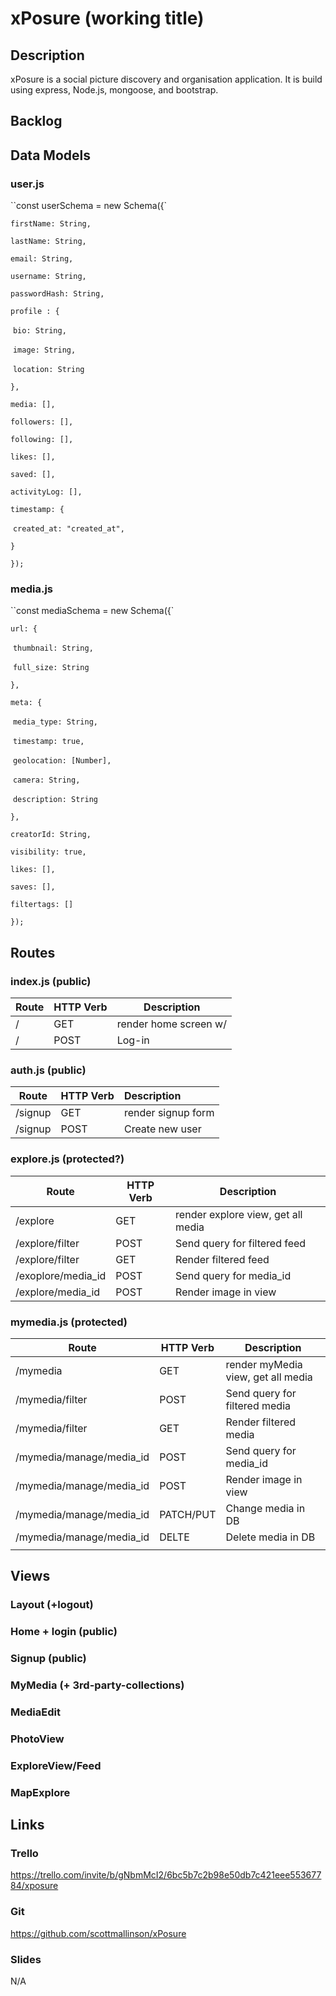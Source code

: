 # xPosure (working title)

## Description
xPosure is a social picture discovery and organisation application. It is build using express, Node.js, mongoose, and bootstrap.


## Backlog


## Data Models

### user.js
``const userSchema = new Schema({`

  `firstName: String,`

  `lastName: String,`

  `email: String,`

  `username: String,`

  `passwordHash: String,`

  `profile : {`

​    `bio: String,`

​    `image: String,`

​    `location: String`

  `},`

  `media: [],`

  `followers: [],`

  `following: [],`

  `likes: [],`

  `saved: [],`

  `activityLog: [],`

  `timestamp: {`

​    `created_at: "created_at",`

  `}`

`});`

### media.js
``const mediaSchema = new Schema({`

  `url: {`

​    `thumbnail: String,` 

​    `full_size: String`

  `},`

  `meta: {`

​    `media_type: String,`

​    `timestamp: true,`

​    `geolocation: [Number],`

​    `camera: String,`

​    `description: String`

  `},`

  `creatorId: String,`

  `visibility: true,`

  `likes: [],`

  `saves: [],`

  `filtertags: []`

`});`

## Routes


### index.js (public)

| Route | HTTP Verb | Description           |
| ----- | --------- | --------------------- |
| /     | GET       | render home screen w/ |
| /     | POST      | Log-in                |

### auth.js (public)

| Route   | HTTP Verb | Description        |
| ------- | --------- | :----------------- |
| /signup | GET       | render signup form |
| /signup | POST      | Create new user    |

### explore.js (protected?)
| Route           | HTTP Verb | Description                        |
| --------------- | --------- | ---------------------------------- |
| /explore        | GET       | render explore view, get all media |
| /explore/filter | POST      | Send query for filtered feed       |
| /explore/filter | GET       | Render filtered feed               |
| /exoplore/media_id       | POST      | Send query for media_id            |
| /explore/media_id       | POST      | Render image in view               |



### mymedia.js (protected)
| Route            | HTTP Verb | Description                        |
| ---------------- | --------- | ---------------------------------- |
| /mymedia         | GET       | render myMedia view, get all media |
| /mymedia/filter  | POST      | Send query for filtered media      |
| /mymedia/filter  | GET       | Render filtered media              |
| /mymedia/manage/media_id | POST      | Send query for media_id            |
| /mymedia/manage/media_id | POST      | Render image in view               |
| /mymedia/manage/media_id | PATCH/PUT | Change media in DB                 |
| /mymedia/manage/media_id | DELTE     | Delete media in DB                 |
|                  |           |                                    |




## Views

### Layout (+logout)

### Home + login (public)
### Signup (public)

### MyMedia (+ 3rd-party-collections)
### MediaEdit

### PhotoView

### ExploreView/Feed

### MapExplore


## Links


### Trello
https://trello.com/invite/b/gNbmMcI2/6bc5b7c2b98e50db7c421eee55367784/xposure

### Git
https://github.com/scottmallinson/xPosure


### Slides
N/A